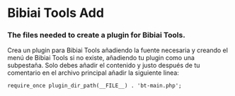 # Bibiai Tools Add

### The files needed to create a plugin for Bibiai Tools.

Crea un plugin para Bibiai Tools añadiendo la fuente necesaria y creando el menú de Bibiai Tools si no existe, añadiendo tu plugin como una subpestaña. Solo debes añadir el contenido y justo después de tu comentario en el archivo principal añadir la siguiente linea:

```
require_once plugin_dir_path(__FILE__) . 'bt-main.php';
```
